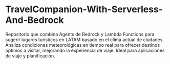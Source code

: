 # TravelCompanion-With-Serverless-And-Bedrock
Repositorio que combina Agents de Bedrock y Lambda Functions para sugerir lugares turísticos en LATAM basado en el clima actual de ciudades. Analiza condiciones meteorológicas en tiempo real para ofrecer destinos óptimos a visitar, mejorando la experiencia de viaje. Ideal para aplicaciones de viaje y planificación.
